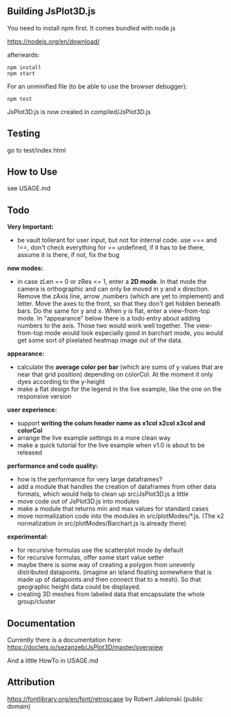 ## Building JsPlot3D.js

You need to install npm first. It comes bundled with node.js

https://nodejs.org/en/download/

afterwards:

    npm install
    npm start

For an unminified file (to be able to use the browser debugger):

    npm test

JsPlot3D.js is now created in compiled/JsPlot3D.js


## Testing

go to test/index.html


## How to Use

see USAGE.md



## Todo

**Very Important:**

- be vault tollerant for user input, but not for internal code. use === and !==, don't check everything for == undefined, if it has to be there, assume it is there, if not, fix the bug

**new modes:**

- in case zLen == 0 or zRes <= 1, enter a **2D mode**. In that mode the camera is orthographic and can only be moved in y and x direction. Remove the zAxis line, arrow ,numbers (which are yet to implement) and letter. Move the axes to the front, so that they don't get hidden beneath bars. Do the same for y and x. When y is flat, enter a view-from-top mode. In "appearance" below there is a todo entry about adding numbers to the axis. Those two would work well together. The view-from-top mode would look especially good in barchart mode, you would get some sort of pixelated heatmap image out of the data.

**appearance:**

- calculate the **average color per bar** (which are sums of y values that are near that grid position) depending on colorCol. At the moment it only dyes according to the y-height
- make a flat design for the legend in the live example, like the one on the responsive version

**user experience:**

- support **writing the colum header name as x1col x2col x3col and colorCol**
- arrange the live example settings in a more clean way
- make a quick tutorial for the live example when v1.0 is about to be released

**performance and code quality:**

- how is the performance for very large dataframes?
- add a module that handles the creation of dataframes from other data formats, which would help to clean up src/JsPlot3D.js a little
- move code out of JsPlot3D.js into modules
- make a module that returns min and max values for standard cases
- move normalization code into the modules in src/plotModes/*.js. (The x2 normalization in src/plotModes/Barchart.js is already there)

**experimental:**

- for recursive formulas use the scatterplot mode by default
- for recursive formulas, offer some start value setter
- maybe there is some way of creating a polygon from unevenly distributed datapoints. (imagine an island floating somewhere that is made up of datapoints and then connect that to a mesh). So that geographic height data could be displayed.
- creating 3D meshes from labeled data that encapsulate the whole group/cluster


## Documentation

Currently there is a documentation here: https://doclets.io/sezanzeb/JsPlot3D/master/overwiew

And a little HowTo in USAGE.md


## Attribution

https://fontlibrary.org/en/font/retroscape by Robert Jablonski (public domain)

